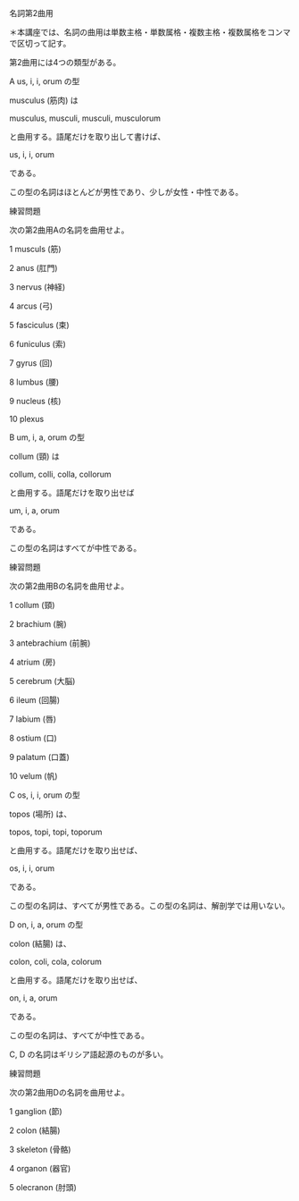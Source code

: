 名詞第2曲用

＊本講座では、名詞の曲用は単数主格・単数属格・複数主格・複数属格をコンマで区切って記す。

 

第2曲用には4つの類型がある。

 

A us, i, i, orum の型

musculus (筋肉) は

musculus, musculi, musculi, musculorum

と曲用する。語尾だけを取り出して書けば、

 

us, i, i, orum

 

である。

 

この型の名詞はほとんどが男性であり、少しが女性・中性である。

 

練習問題

次の第2曲用Aの名詞を曲用せよ。

 

1 musculs (筋)

2 anus (肛門)

3 nervus (神経)

4 arcus (弓)

5 fasciculus (束)

6 funiculus (索)

7 gyrus (回)

8 lumbus (腰)

9 nucleus (核)

10 plexus

 

 

 

B um, i, a, orum の型

 

collum (頸) は

 

collum, colli, colla, collorum

 

と曲用する。語尾だけを取り出せば

 

um, i, a, orum

 

である。

 

この型の名詞はすべてが中性である。

 

 

練習問題

次の第2曲用Bの名詞を曲用せよ。

 

1 collum (頸)

2 brachium (腕)

3 antebrachium (前腕)

4 atrium (房)

5 cerebrum (大脳)

6 ileum (回腸)

7 labium (唇)

8 ostium (口)

9 palatum (口蓋)

10 velum (帆)

C os, i, i, orum の型

 

topos (場所) は、

 

topos, topi, topi, toporum

 

と曲用する。語尾だけを取り出せば、

 

os, i, i, orum

 

である。

 

この型の名詞は、すべてが男性である。この型の名詞は、解剖学では用いない。

 

 

D on, i, a, orum の型

 

colon (結腸) は、

 

colon, coli, cola, colorum

 

と曲用する。語尾だけを取り出せば、

 

on, i, a, orum

 

である。

 

この型の名詞は、すべてが中性である。

 

C, D の名詞はギリシア語起源のものが多い。

 

練習問題

 

次の第2曲用Dの名詞を曲用せよ。

 

1 ganglion (節)

2 colon (結腸)

3 skeleton (骨骼)

4 organon (器官)

5 olecranon (肘頭)
